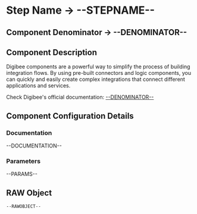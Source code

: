 # Step Name -> --STEPNAME--
## Component Denominator -> --DENOMINATOR--

## Component Description

Digibee components are a powerful way to simplify the process of building integration flows. By using pre-built connectors and logic components, you can quickly and easily create complex integrations that connect different applications and services.

Check Digibee's official documentation: [--DENOMINATOR--](https://docs.digibee.com/documentation "Digibee documentation")

## Component Configuration Details
### Documentation

--DOCUMENTATION--

### Parameters

--PARAMS--

## RAW Object

```
--RAWOBJECT--
```